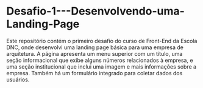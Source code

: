 # Desafio-1---Desenvolvendo-uma-Landing-Page
Este repositório contém o primeiro desafio do curso de Front-End da Escola DNC, onde desenvolvi uma landing page básica para uma empresa de arquitetura. A página apresenta um menu superior com um título, uma seção informacional que exibe alguns números relacionados à empresa, e uma seção institucional que inclui uma imagem e mais informações sobre a empresa. Também há um formulário integrado para coletar dados dos usuários.
